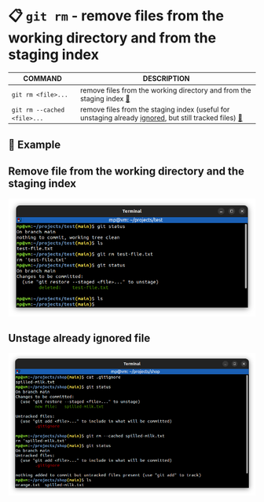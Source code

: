 # 📋 `git rm` - remove files from the working directory and from the staging index

| COMMAND                     | DESCRIPTION                                                                                                                                                         |
| --------------------------- | ------------------------------------------------------------------------------------------------------------------------------------------------------------------- |
| `git rm <file>...`          | remove files from the working directory and from the staging index [🔗](#remove-file-from-the-working-directory-and-the-staging-index)                                    |
| `git rm --cached <file>...` | remove files from the staging index (useful for unstaging already [ignored](../concepts/GIT-IGNORE.md), but still tracked files) [🔗](#unstage-already-ignored-file) |

## 📌 Example

## Remove file from the working directory and the staging index

![](images/git-rm.png)

## Unstage already ignored file

![](images/git-rm-cached.png)